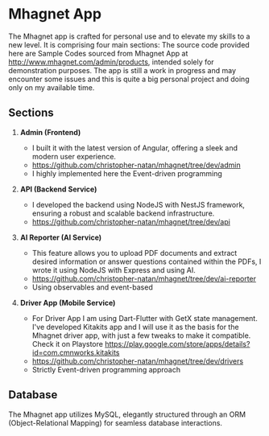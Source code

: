 # Mhagnet App

The Mhagnet app is crafted for personal use and to elevate my skills to a new level. It is comprising four main sections:
The source code provided here are Sample Codes sourced from Mhagnet App at http://www.mhagnet.com/admin/products, intended solely for demonstration purposes.
The app is still a work in progress and may encounter some issues and this is quite a big personal project and doing only on my available time.


## Sections

1. **Admin (Frontend)**
    - I built it with the latest version of Angular, offering a sleek and modern user experience.
    - https://github.com/christopher-natan/mhagnet/tree/dev/admin
    - I highly implemented here the Event-driven programming

2. **API (Backend Service)**
    - I developed the backend using NodeJS with NestJS framework, ensuring a robust and scalable backend infrastructure.
    - https://github.com/christopher-natan/mhagnet/tree/dev/api

3. **AI Reporter (AI Service)**
    - This feature allows you to upload PDF documents and extract desired information or answer questions contained within the PDFs, I wrote it using NodeJS with Express and using AI.
    - https://github.com/christopher-natan/mhagnet/tree/dev/ai-reporter
    - Using observables and  event-based
   
3. **Driver App (Mobile Service)**
   - For Driver App I am using Dart-Flutter with GetX state management. I've developed Kitakits app and I will use it as the basis for the Mhagnet driver app,
     with just a few tweaks to make it compatible. Check it on Playstore https://play.google.com/store/apps/details?id=com.cmnworks.kitakits
   - https://github.com/christopher-natan/mhagnet/tree/dev/drivers
   - Strictly Event-driven programming approach

## Database

The Mhagnet app utilizes MySQL, elegantly structured through an ORM (Object-Relational Mapping) for seamless database interactions.




